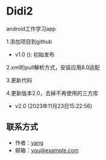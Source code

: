 # Didi2
android工作学习app

1.添加项目到github
- v1.0 (): 初始发布

2.xml的pull解析方式，安装应用8.0适配

3.更新代码

4.更新版本2.0，去掉不再使用的三方库
- v2.0 (2023年11月23日15:22:56)























## 联系方式

- 作者：[yang](https://github.com/yourusername)
- 邮箱：you@example.com